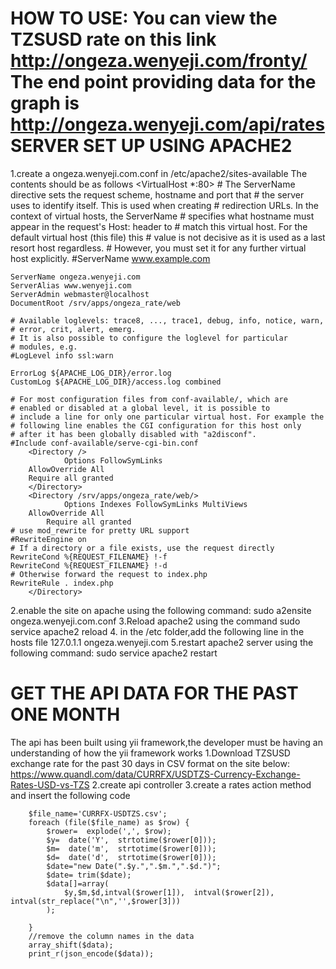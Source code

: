 
HOW TO USE:
You can view the TZSUSD rate on this link http://ongeza.wenyeji.com/fronty/
The end point providing data for the graph is http://ongeza.wenyeji.com/api/rates
SERVER SET UP USING  APACHE2
================================
1.create a ongeza.wenyeji.com.conf in /etc/apache2/sites-available
The contents should be as follows
<VirtualHost *:80>
	# The ServerName directive sets the request scheme, hostname and port that
	# the server uses to identify itself. This is used when creating
	# redirection URLs. In the context of virtual hosts, the ServerName
	# specifies what hostname must appear in the request's Host: header to
	# match this virtual host. For the default virtual host (this file) this
	# value is not decisive as it is used as a last resort host regardless.
	# However, you must set it for any further virtual host explicitly.
	#ServerName www.example.com

	ServerName ongeza.wenyeji.com
	ServerAlias www.wenyeji.com
	ServerAdmin webmaster@localhost
	DocumentRoot /srv/apps/ongeza_rate/web

	# Available loglevels: trace8, ..., trace1, debug, info, notice, warn,
	# error, crit, alert, emerg.
	# It is also possible to configure the loglevel for particular
	# modules, e.g.
	#LogLevel info ssl:warn

	ErrorLog ${APACHE_LOG_DIR}/error.log
	CustomLog ${APACHE_LOG_DIR}/access.log combined

	# For most configuration files from conf-available/, which are
	# enabled or disabled at a global level, it is possible to
	# include a line for only one particular virtual host. For example the
	# following line enables the CGI configuration for this host only
	# after it has been globally disabled with "a2disconf".
	#Include conf-available/serve-cgi-bin.conf
        <Directory />
                Options FollowSymLinks
		AllowOverride All
		Require all granted
        </Directory>
        <Directory /srv/apps/ongeza_rate/web/>
                Options Indexes FollowSymLinks MultiViews
		AllowOverride All
	        Require all granted
    # use mod_rewrite for pretty URL support
    #RewriteEngine on
    # If a directory or a file exists, use the request directly
    RewriteCond %{REQUEST_FILENAME} !-f
    RewriteCond %{REQUEST_FILENAME} !-d
    # Otherwise forward the request to index.php
    RewriteRule . index.php
        </Directory>

</VirtualHost>


2.enable the site on apache using the following command: sudo  a2ensite ongeza.wenyeji.com.conf 
3.Reload apache2 using the command sudo  service apache2 reload
4. in the /etc folder,add the following line in the hosts file
127.0.1.1       ongeza.wenyeji.com
5.restart apache2 server using the following command:  sudo service apache2 restart

GET THE API DATA FOR THE PAST ONE MONTH
===========================================
The api has been built using yii framework,the developer must be having an understanding of how the yii framework works
1.Download TZSUSD exchange rate for the past 30 days in CSV format on the site below:
https://www.quandl.com/data/CURRFX/USDTZS-Currency-Exchange-Rates-USD-vs-TZS
2.create api controller
3.create a rates action method and insert the following code
      
      
        $file_name='CURRFX-USDTZS.csv';
        foreach (file($file_name) as $row) {
            $rower=  explode(',', $row);
            $y=  date('Y',  strtotime($rower[0]));
            $m=  date('m',  strtotime($rower[0]));
            $d=  date('d',  strtotime($rower[0]));
            $date="new Date(".$y.",".$m.",".$d.")";
            $date= trim($date);
            $data[]=array(
                $y,$m,$d,intval($rower[1]),  intval($rower[2]),  intval(str_replace("\n",'',$rower[3]))
            );
            
        }
        //remove the column names in the data
        array_shift($data);
        print_r(json_encode($data));


